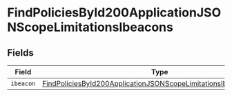 # FindPoliciesById200ApplicationJSONScopeLimitationsIbeacons


## Fields

| Field                                                                                                                                                             | Type                                                                                                                                                              | Required                                                                                                                                                          | Description                                                                                                                                                       |
| ----------------------------------------------------------------------------------------------------------------------------------------------------------------- | ----------------------------------------------------------------------------------------------------------------------------------------------------------------- | ----------------------------------------------------------------------------------------------------------------------------------------------------------------- | ----------------------------------------------------------------------------------------------------------------------------------------------------------------- |
| `ibeacon`                                                                                                                                                         | [FindPoliciesById200ApplicationJSONScopeLimitationsIbeaconsIbeacon](../../models/operations/findpoliciesbyid200applicationjsonscopelimitationsibeaconsibeacon.md) | :heavy_minus_sign:                                                                                                                                                | N/A                                                                                                                                                               |
